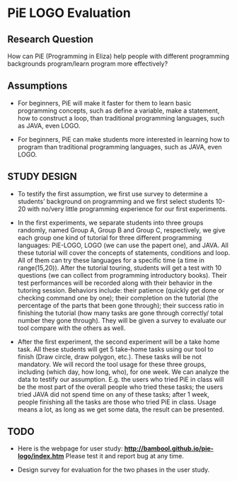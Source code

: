 # PiE LOGO Evaluation

## Research QuestionHow can PiE (Programming in Eliza) help people with different programming backgrounds program/learn program more effectively?## Assumptions* For beginners, PiE will make it faster for them to learn basic programming concepts, such as define a variable, make a statement, how to construct a loop, than traditional programming languages, such as JAVA, even LOGO.
* For beginners, PiE can make students more interested in learning how to program than traditional programming languages, such as JAVA, even LOGO.## STUDY DESIGN* To testify the first assumption, we first use survey to determine a students’ background on programming and we first select students 10-20 with no/very little programming experience for our first experiments.
* In the first experiments, we separate students into three groups randomly, named Group A, Group B and Group C, respectively, we give each group one kind of tutorial for three different programming languages: PiE-LOGO, LOGO (we can use the papert one), and JAVA. All these tutorial will cover the concepts of statements, conditions and loop. All of them can try these languages for a specific time (a time in range(15,20)). After the tutorial touring, students will get a test with 10 questions (we can collect from programming introductory books). Their test performances will be recorded along with their behavior in the tutoring session. Behaviors include: their patience (quickly get done or checking command one by one); their completion on the tutorial (the percentage of the parts that been gone through); their success ratio in finishing the tutorial (how many tasks are gone through correctly/ total number they gone through). They will be given a survey to evaluate our tool compare with the others as well.
* After the first experiment, the second experiment will be a take home task. All these students will get 5 take-home tasks using our tool to finish (Draw circle, draw polygon, etc.). These tasks will be not mandatory. We will record the tool usage for these three groups, including (which day, how long, who), for one week. We can analyze the data to testify our assumption. E.g. the users who tried PiE in class will be the most part of the overall people who tried these tasks; the users tried JAVA did not spend time on any of these tasks; after 1 week, people finishing all the tasks are those who tried PiE in class. Usage means a lot, as long as we get some data, the result can be presented.

## TODO
* Here is the webpage for user study: **http://bambool.github.io/pie-logo/index.htm**  Please test it and report bug at any time.

* Design survey for evaluation for the two phases in the user study.